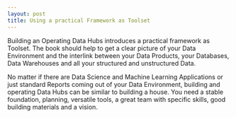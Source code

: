 ```yaml
---
layout: post
title: Using a practical Framework as Toolset
---
```


Building an Operating Data Hubs introduces a practical framework as Toolset. The book should help to get a clear picture of your Data Environment and the interlink between your Data Products, your Databases, Data Warehouses and all your structured and unstructured Data.

No matter if there are Data Science and Machine Learning Applications or just standard Reports coming out of your Data Environment, building and operating Data Hubs can be similar to building a house. You need a stable foundation, planning, versatile tools, a great team with specific skills, good building materials and a vision.

<!--This Framework is developed for Managers, Teamleaders, Founders, Investors, Developers, Business Analysts, System Architects, Risk Analysts or people who have recently changed jobs in that field. It should help to reduce complexity to get a better understanding of your Data Cosmos and based on that to make better decisions. -->

<!--a href="https://leanpub.com/buildingandoperatingdatahubs">
<img alt="Building and Operating Data Hubs" src="https://user-images.githubusercontent.com/16346658/200371769-28e554b4-8165-4f09-822a-7de18d6048c4.jpg" width="300" height="450">
</a>-->
